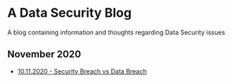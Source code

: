 # A Data Security Blog
A blog containing information and thoughts regarding Data Security issues

## November 2020

* [10.11.2020 - Security Breach vs Data Breach](../Security%20Breach%20vs%20Data%20Breach/Security%20Breach%20vs%20Data%20Breach.md)
